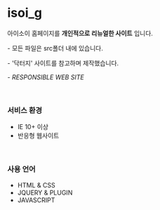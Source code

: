 # isoi_g
<p>아이소이 홈페이지를 <strong>개인적으로 리뉴얼한 사이트</strong> 입니다.</p>
<p>- 모든 파일은 src폴더 내에 있습니다.</p>
<p>- '닥터지' 사이트를 참고하며 제작했습니다.</p>
<p><em>- RESPONSIBLE WEB SITE</em></p>
<br>
<h3>서비스 환경</h3>
<ul>
  <li>IE 10+ 이상</li>
  <li>반응형 웹사이트</li>
</ul>
<br>
<h3>사용 언어</h3>
<ul>
  <li>HTML & CSS</li>
  <li>JQUERY & PLUGIN</li>
  <li>JAVASCRIPT</li>
</ul>
